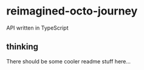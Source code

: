 # reimagined-octo-journey

API written in TypeScript


## thinking

There should be some cooler readme stuff here...